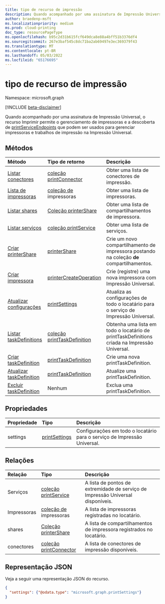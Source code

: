 ```yaml
---
title: tipo de recurso de impressão
description: Quando acompanhado por uma assinatura de Impressão Universal, o recurso Imprimir permite o gerenciamento de impressoras e a descoberta de printServiceEndpoints que podem ser usados para gerenciar impressoras e trabalhos de impressão na Impressão Universal.
author: braedenp-msft
ms.localizationpriority: medium
ms.prod: cloud-printing
doc_type: resourcePageType
ms.openlocfilehash: b95c2d31b615fcf649dca8e88a4bff51b3376df4
ms.sourcegitcommit: 267e3baf545c8dc71ba2ab69497e3ec369379f43
ms.translationtype: MT
ms.contentlocale: pt-BR
ms.lasthandoff: 05/03/2022
ms.locfileid: "65176695"
---
```

# <a name="print-resource-type"></a>tipo de recurso de impressão

Namespace: microsoft.graph

[!INCLUDE [beta-disclaimer](../../includes/beta-disclaimer.md)]

Quando acompanhado por uma assinatura de Impressão Universal, o recurso Imprimir permite o gerenciamento de impressoras e a descoberta de [printServiceEndpoints](printserviceendpoint.md) que podem ser usados para gerenciar impressoras e trabalhos de impressão na Impressão Universal.

## <a name="methods"></a>Métodos
| Método       | Tipo de retorno | Descrição |
|:-------------|:------------|:------------|
| [Listar conectores](../api/print-list-connectors.md) | [coleção printConnector](printconnector.md) | Obter uma lista de conectores de impressão. |
| [Lista de impressoras](../api/print-list-printers.md) | [coleção de](printer.md) impressoras | Obter uma lista de impressoras. |
| [Listar shares](../api/print-list-shares.md) | [Coleção printerShare](printershare.md) | Obter uma lista de compartilhamentos de impressora. |
| [Listar serviços](../api/print-list-services.md) | [coleção printService](printservice.md) | Obter uma lista de serviços. |
| [Criar printerShare](../api/print-post-shares.md) | [printerShare](printershare.md) | Crie um novo compartilhamento de impressora postando na coleção **de** compartilhamentos. |
| [Criar impressora](../api/printer-create.md) | [printerCreateOperation](printerCreateOperation.md) | Crie (registre) uma nova impressora com Impressão Universal. |
| [Atualizar configurações](../api/print-update-settings.md) |  [printSettings](printsettings.md) | Atualiza as configurações de todo o locatário para o serviço de Impressão Universal. |
| [Listar taskDefinitions](../api/print-list-taskdefinitions.md) | [coleção printTaskDefinition](printtaskdefinition.md) | Obtenha uma lista em todo o locatário de printTaskDefinitions criada na Impressão Universal. |
| [Criar taskDefinition](../api/print-post-taskdefinitions.md) | [printTaskDefinition](printtaskdefinition.md) | Crie uma nova printTaskDefinition. |
| [Atualizar taskDefinition](../api/print-update-taskdefinition.md) | [printTaskDefinition](printtaskdefinition.md) | Atualize uma printTaskDefinition. |
| [Excluir taskDefinition](../api/print-delete-taskdefinition.md) | Nenhum | Exclua uma printTaskDefinition. |

## <a name="properties"></a>Propriedades
| Propriedade     | Tipo        | Descrição |
|:-------------|:------------|:------------|
|settings|[printSettings](printsettings.md)|Configurações em todo o locatário para o serviço de Impressão Universal.|

## <a name="relationships"></a>Relações
| Relação | Tipo        | Descrição |
|:-------------|:------------|:------------|
|Serviços|[coleção printService](printservice.md)|A lista de pontos de extremidade de serviço de Impressão Universal disponíveis.|
|Impressoras|[coleção de](printer.md) impressoras|A lista de impressoras registradas no locatário.|
|shares|[Coleção printerShare](printershare.md)|A lista de compartilhamentos de impressora registrados no locatário.|
|conectores|[coleção printConnector](printconnector.md)|A lista de conectores de impressão disponíveis.|

## <a name="json-representation"></a>Representação JSON

Veja a seguir uma representação JSON do recurso.

<!-- {
  "blockType": "resource",
  "optionalProperties": [

  ],
  "@odata.type": "microsoft.graph.print",
  "keyProperty": "settings"
}-->

```json
{
  "settings": {"@odata.type": "microsoft.graph.printSettings"}
}
```

<!-- uuid: 8fcb5dbc-d5aa-4681-8e31-b001d5168d79
2015-10-25 14:57:30 UTC -->
<!-- {
  "type": "#page.annotation",
  "description": "print resource",
  "keywords": "",
  "section": "documentation",
  "tocPath": "",
  "suppressions": [ 
  ]
}-->


